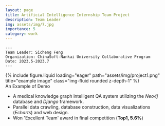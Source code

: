 ```yaml
---
layout: page
title: Artificial Intelligence Internship Team Project
description: Team Leader
img: assets/img/7.jpg
importance: 5
category: work
---
```


    ---
    Team Leader: Sicheng Feng
    Organization: ChinaSoft-Nankai University Collaborative Program
    Date: 2023.5-2023.7
    ---

<div class="row">
    <div class="col-sm mt-3 mt-md-0">
        {% include figure.liquid loading="eager" path="assets/img/project1.png" title="example image" class="img-fluid rounded z-depth-1" %}
    </div>
</div>
<div class="caption">
    An Example of Demo
</div>

- A medical knowledge graph intelligent QA system utilizing the *Neo4j* database and *Django* framework.
- Parallel data crawling, database construction, data visualizations (*Echarts*) and web design.
- Won 'Excellent Team' award in final competition (**Top1, 5.6%**)
